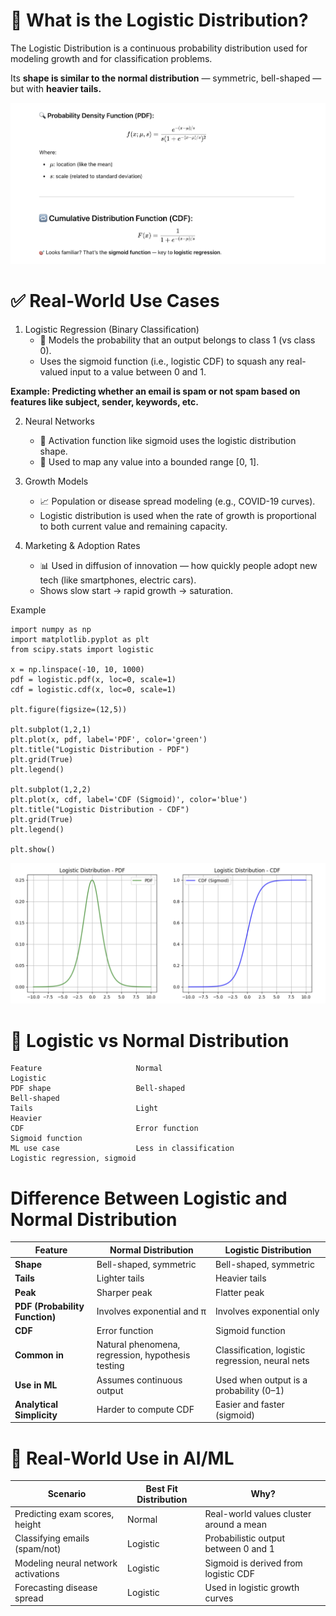 # 📐 What is the Logistic Distribution?
The Logistic Distribution is a continuous probability distribution used for modeling growth and for classification problems.

Its **shape is similar to the normal distribution** — symmetric, bell-shaped — but with **heavier tails.**

![LD](./img/image17.png)


# ✅ Real-World Use Cases
1. Logistic Regression (Binary Classification)
    - 🎯 Models the probability that an output belongs to class 1 (vs class 0).
    - Uses the sigmoid function (i.e., logistic CDF) to squash any real-valued input to a value between 0 and 1.

**Example: Predicting whether an email is spam or not spam based on features like subject, sender, keywords, etc.**

2. Neural Networks
    - 🔁 Activation function like sigmoid uses the logistic distribution shape.
    - 🧠 Used to map any value into a bounded range [0, 1].

3. Growth Models
    - 📈 Population or disease spread modeling (e.g., COVID-19 curves).
    - Logistic distribution is used when the rate of growth is proportional to both current value and remaining capacity.

4. Marketing & Adoption Rates
    - 📊 Used in diffusion of innovation — how quickly people adopt new tech (like smartphones, electric cars).
    - Shows slow start → rapid growth → saturation.


Example

```
import numpy as np
import matplotlib.pyplot as plt
from scipy.stats import logistic

x = np.linspace(-10, 10, 1000)
pdf = logistic.pdf(x, loc=0, scale=1)
cdf = logistic.cdf(x, loc=0, scale=1)

plt.figure(figsize=(12,5))

plt.subplot(1,2,1)
plt.plot(x, pdf, label='PDF', color='green')
plt.title("Logistic Distribution - PDF")
plt.grid(True)
plt.legend()

plt.subplot(1,2,2)
plt.plot(x, cdf, label='CDF (Sigmoid)', color='blue')
plt.title("Logistic Distribution - CDF")
plt.grid(True)
plt.legend()

plt.show()

```

![LD](./img/image18.png)

# 🔄 Logistic vs Normal Distribution

```
Feature	                    Normal	                                Logistic
PDF shape	                Bell-shaped	                            Bell-shaped
Tails	                    Light	                                Heavier
CDF	                        Error function	                        Sigmoid function
ML use case	                Less in classification	                Logistic regression, sigmoid

```

# Difference Between Logistic and Normal Distribution

| **Feature**              | **Normal Distribution**                         | **Logistic Distribution**                          |
|--------------------------|--------------------------------------------------|----------------------------------------------------|
| **Shape**                | Bell-shaped, symmetric                          | Bell-shaped, symmetric                             |
| **Tails**                | Lighter tails                                   | Heavier tails                                      |
| **Peak**                 | Sharper peak                                    | Flatter peak                                       |
| **PDF (Probability Function)** | Involves exponential and π              | Involves exponential only                          |
| **CDF**                  | Error function                                  | Sigmoid function                                   |
| **Common in**            | Natural phenomena, regression, hypothesis testing | Classification, logistic regression, neural nets |
| **Use in ML**            | Assumes continuous output                       | Used when output is a probability (0–1)            |
| **Analytical Simplicity**| Harder to compute CDF                           | Easier and faster (sigmoid)                        |

# 🧠 Real-World Use in AI/ML

| **Scenario**                          | **Best Fit Distribution** | **Why?**                                              |
|---------------------------------------|----------------------------|--------------------------------------------------------|
| Predicting exam scores, height        | Normal                     | Real-world values cluster around a mean               |
| Classifying emails (spam/not)         | Logistic                   | Probabilistic output between 0 and 1                  |
| Modeling neural network activations   | Logistic                   | Sigmoid is derived from logistic CDF                  |
| Forecasting disease spread            | Logistic                   | Used in logistic growth curves                        |

